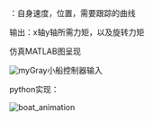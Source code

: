 ：自身速度，位置，需要跟踪的曲线

输出：x轴y轴所需力矩，以及旋转力矩

仿真MATLAB图呈现


![myGray](https://github.com/user-attachments/assets/e831ab9d-6083-457e-b589-fefd655c276e)小船控制器输入




python实现：


![boat_animation](https://github.com/user-attachments/assets/e0a8d0ec-aea0-4011-966a-59e296994e6d)
